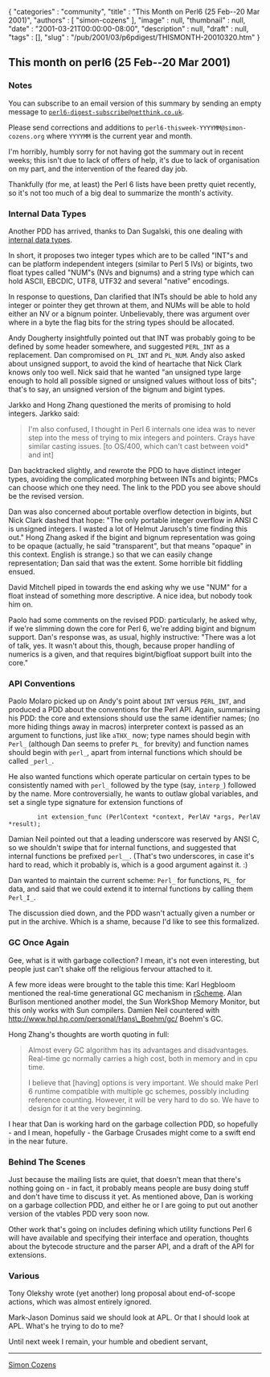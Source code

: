 {
   "categories" : "community",
   "title" : "This Month on Perl6 (25 Feb--20 Mar 2001)",
   "authors" : [
      "simon-cozens"
   ],
   "image" : null,
   "thumbnail" : null,
   "date" : "2001-03-21T00:00:00-08:00",
   "description" : null,
   "draft" : null,
   "tags" : [],
   "slug" : "/pub/2001/03/p6pdigest/THISMONTH-20010320.htm"
}



This month on perl6 (25 Feb--20 Mar 2001)
-----------------------------------------

### <span id="Notes">Notes</span>

You can subscribe to an email version of this summary by sending an empty message to [`perl6-digest-subscribe@netthink.co.uk`](mailto:perl6-digest-subscribe@netthink.co.uk).

Please send corrections and additions to `perl6-thisweek-YYYYMM@simon-cozens.org` where `YYYYMM` is the current year and month.

I'm horribly, humbly sorry for not having got the summary out in recent weeks; this isn't due to lack of offers of help, it's due to lack of organisation on my part, and the intervention of the feared day job.

Thankfully (for me, at least) the Perl 6 lists have been pretty quiet recently, so it's not too much of a big deal to summarize the month's activity.

### <span id="Internal_Data_Types">Internal Data Types</span>

Another PDD has arrived, thanks to Dan Sugalski, this one dealing with [internal data types](http://archive.develooper.com/perl6-internals@perl.org/msg02640.html).

In short, it proposes two integer types which are to be called "INT"s and can be platform independent integers (similar to Perl 5 IVs) or bigints, two float types called "NUM"s (NVs and bignums) and a string type which can hold ASCII, EBCDIC, UTF8, UTF32 and several "native" encodings.

In response to questions, Dan clarified that INTs should be able to hold any integer or pointer they get thrown at them, and NUMs will be able to hold either an NV or a bignum pointer. Unbelievably, there was argument over where in a byte the flag bits for the string types should be allocated.

Andy Dougherty insightfully pointed out that INT was probably going to be defined by some header somewhere, and suggested `PERL_INT` as a replacement. Dan compromised on `PL_INT` and `PL_NUM`. Andy also asked about unsigned support, to avoid the kind of heartache that Nick Clark knows only too well. Nick said that he wanted "an unsigned type large enough to hold all possible signed or unsigned values without loss of bits"; that's to say, an unsigned version of the bignum and bigint types.

Jarkko and Hong Zhang questioned the merits of promising to hold integers. Jarkko said:

> I'm also confused, I thought in Perl 6 internals one idea was to never step into the mess of trying to mix integers and pointers. Crays have similar casting issues. \[to OS/400, which can't cast between void\* and int\]

Dan backtracked slightly, and rewrote the PDD to have distinct integer types, avoiding the complicated morphing between INTs and bigints; PMCs can choose which one they need. The link to the PDD you see above should be the revised version.

Dan was also concerned about portable overflow detection in bigints, but Nick Clark dashed that hope: "The only portable integer overflow in ANSI C is unsigned integers. I wasted a lot of Helmut Jarusch's time finding this out." Hong Zhang asked if the bigint and bignum representation was going to be opaque (actually, he said "transparent", but that means "opaque" in this context. English is strange.) so that we can easily change representation; Dan said that was the extent. Some horrible bit fiddling ensued.

David Mitchell piped in towards the end asking why we use "NUM" for a float instead of something more descriptive. A nice idea, but nobody took him on.

Paolo had some comments on the revised PDD: particularly, he asked why, if we're slimming down the core for Perl 6, we're adding bigint and bignum support. Dan's response was, as usual, highly instructive: "There was a lot of talk, yes. It wasn't about this, though, because proper handling of numerics is a given, and that requires bigint/bigfloat support built into the core."

### <span id="API_Conventions">API Conventions</span>

Paolo Molaro picked up on Andy's point about `INT` versus `PERL_INT`, and produced a PDD about the conventions for the Perl API. Again, summarising his PDD: the core and extensions should use the same identifier names; (no more hiding things away in macros) interpreter context is passed as an argument to functions, just like `aTHX_` now; type names should begin with `Perl_` (although Dan seems to prefer `PL_` for brevity) and function names should begin with `perl_`, apart from internal functions which should be called `_perl_`.

He also wanted functions which operate particular on certain types to be consistently named with `perl_` followed by the type (say, `interp_`) followed by the name. More controversially, he wants to outlaw global variables, and set a single type signature for extension functions of

            int extension_func (PerlContext *context, PerlAV *args, PerlAV *result);

Damian Neil pointed out that a leading underscore was reserved by ANSI C, so we shouldn't swipe that for internal functions, and suggested that internal functions be prefixed `perl__`. (That's two underscores, in case it's hard to read, which it probably is, which is a good argument against it. :)

Dan wanted to maintain the current scheme: `Perl_` for functions, `PL_` for data, and said that we could extend it to internal functions by calling them `Perl_I_`.

The discussion died down, and the PDD wasn't actually given a number or put in the archive. Which is a shame, because I'd like to see this formalized.

### <span id="GC_Once_Again">GC Once Again</span>

Gee, what is it with garbage collection? I mean, it's not even interesting, but people just can't shake off the religious fervour attached to it.

A few more ideas were brought to the table this time: Karl Hegbloom mentioned the real-time generational GC mechanism in [rScheme](http://www.rscheme.org/). Alan Burlison mentioned another model, the Sun WorkShop Memory Monitor, but this only works with Sun compilers. Damien Neil countered with http://www.hpl.hp.com/personal/Hans\_Boehm/gc/ Boehm's GC.

Hong Zhang's thoughts are worth quoting in full:

> Almost every GC algorithm has its advantages and disadvantages. Real-time gc normally carries a high cost, both in memory and in cpu time.
>
> I believe that \[having\] options is very important. We should make Perl 6 runtime compatible with multiple gc schemes, possibly including reference counting. However, it will be very hard to do so. We have to design for it at the very beginning.

I hear that Dan is working hard on the garbage collection PDD, so hopefully - and I mean, hopefully - the Garbage Crusades might come to a swift end in the near future.

### <span id="Behind_The_Scenes">Behind The Scenes</span>

Just because the mailing lists are quiet, that doesn't mean that there's nothing going on - in fact, it probably means people are busy doing stuff and don't have time to discuss it yet. As mentioned above, Dan is working on a garbage collection PDD, and either he or I are going to put out another version of the vtables PDD very soon now.

Other work that's going on includes defining which utility functions Perl 6 will have available and specifying their interface and operation, thoughts about the bytecode structure and the parser API, and a draft of the API for extensions.

### <span id="Various">Various</span>

Tony Olekshy wrote (yet another) long proposal about end-of-scope actions, which was almost entirely ignored.

Mark-Jason Dominus said we should look at APL. Or that I should look at APL. What's he trying to do to me?

Until next week I remain, your humble and obedient servant,

------------------------------------------------------------------------

[Simon Cozens](mailto:simon@brecon.co.uk)
